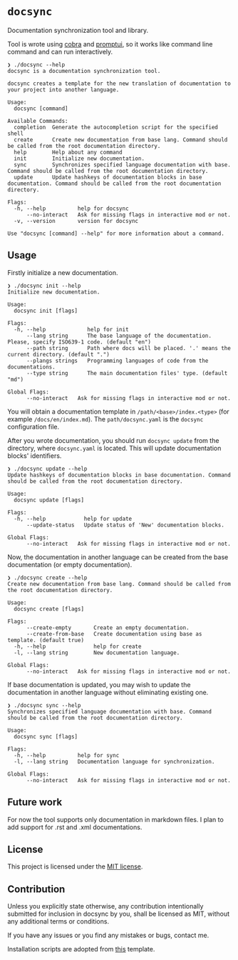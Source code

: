 # `docsync`

Documentation synchronization tool and library. 

Tool is wrote using [cobra](https://github.com/spf13/cobra) and [promptui](https://github.com/manifoldco/promptui), so it works like command line command and can run interactively.

```shell
❯ ./docsync --help                                               
docsync is a documentation synchronization tool.

docsync creates a template for the new translation of documentation to your project into another language.

Usage:
  docsync [command]

Available Commands:
  completion  Generate the autocompletion script for the specified shell
  create      Create new documentation from base lang. Command should be called from the root documentation directory.
  help        Help about any command
  init        Initialize new documentation.
  sync        Synchronizes specified language documentation with base. Command should be called from the root documentation directory.
  update      Update hashkeys of documentation blocks in base documentation. Command should be called from the root documentation directory.

Flags:
  -h, --help          help for docsync
      --no-interact   Ask for missing flags in interactive mod or not.
  -v, --version       version for docsync

Use "docsync [command] --help" for more information about a command.
```

## Usage

Firstly initialize a new documentation.

```shell
❯ ./docsync init --help
Initialize new documentation.

Usage:
  docsync init [flags]

Flags:
  -h, --help             help for init
      --lang string      The base language of the documentation. Please, specify ISO639-1 code. (default "en")
      --path string      Path where docs will be placed. '.' means the current directory. (default ".")
      --plangs strings   Programming languages of code from the documentations.
      --type string      The main documentation files' type. (default "md")

Global Flags:
      --no-interact   Ask for missing flags in interactive mod or not.
```

You will obtain a documentation template in `/path/<base>/index.<type>` (for example `/docs/en/index.md`). The `path/docsync.yaml` is the `docsync` configuration file.

After you wrote documentation, you should run `docsync update` from the directory, where `docsync.yaml` is located. This will update documentation blocks' identifiers.

```shell
❯ ./docsync update --help
Update hashkeys of documentation blocks in base documentation. Command should be called from the root documentation directory.

Usage:
  docsync update [flags]

Flags:
  -h, --help            help for update
      --update-status   Update status of 'New' documentation blocks.

Global Flags:
      --no-interact   Ask for missing flags in interactive mod or not.
```

Now, the documentation in another language can be created from the base documentation (or empty documentation).

```shell
❯ ./docsync create --help
Create new documentation from base lang. Command should be called from the root documentation directory.

Usage:
  docsync create [flags]

Flags:
      --create-empty       Create an empty documentation.
      --create-from-base   Create documentation using base as template. (default true)
  -h, --help               help for create
  -l, --lang string        New documentation language.

Global Flags:
      --no-interact   Ask for missing flags in interactive mod or not.
```

If base documentation is updated, you may wish to update the documentation in another language without eliminating existing one.

```shell
❯ ./docsync sync --help  
Synchronizes specified language documentation with base. Command should be called from the root documentation directory.

Usage:
  docsync sync [flags]

Flags:
  -h, --help          help for sync
  -l, --lang string   Documentation language for synchronization.

Global Flags:
      --no-interact   Ask for missing flags in interactive mod or not.
```

## Future work

For now the tool supports only documentation in markdown files. I plan to add support for .rst and .xml documentations.

## License

This project is licensed under the [MIT license](https://github.com/Scurrra/docsync/blob/master/LICENSE).

## Contribution

Unless you explicitly state otherwise, any contribution intentionally submitted for inclusion in docsync by you, shall be licensed as MIT, without any additional terms or conditions. 

If you have any issues or you find any mistakes or bugs, contact me. 

Installation scripts are adopted from [this](https://github.com/tomakado/install-template) template.